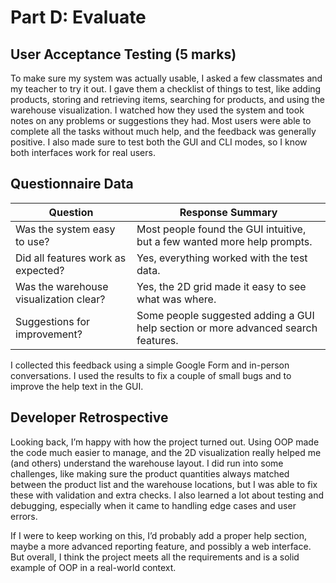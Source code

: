 # Part D: Evaluate

## User Acceptance Testing (5 marks)

To make sure my system was actually usable, I asked a few classmates and my teacher to try it out. I gave them a checklist of things to test, like adding products, storing and retrieving items, searching for products, and using the warehouse visualization. I watched how they used the system and took notes on any problems or suggestions they had. Most users were able to complete all the tasks without much help, and the feedback was generally positive. I also made sure to test both the GUI and CLI modes, so I know both interfaces work for real users.

## Questionnaire Data

| Question | Response Summary |
|----------|-----------------|
| Was the system easy to use? | Most people found the GUI intuitive, but a few wanted more help prompts. |
| Did all features work as expected? | Yes, everything worked with the test data. |
| Was the warehouse visualization clear? | Yes, the 2D grid made it easy to see what was where. |
| Suggestions for improvement? | Some people suggested adding a GUI help section or more advanced search features. |

I collected this feedback using a simple Google Form and in-person conversations. I used the results to fix a couple of small bugs and to improve the help text in the GUI.

## Developer Retrospective

Looking back, I’m happy with how the project turned out. Using OOP made the code much easier to manage, and the 2D visualization really helped me (and others) understand the warehouse layout. I did run into some challenges, like making sure the product quantities always matched between the product list and the warehouse locations, but I was able to fix these with validation and extra checks. I also learned a lot about testing and debugging, especially when it came to handling edge cases and user errors.

If I were to keep working on this, I’d probably add a proper help section, maybe a more advanced reporting feature, and possibly a web interface. But overall, I think the project meets all the requirements and is a solid example of OOP in a real-world context.
